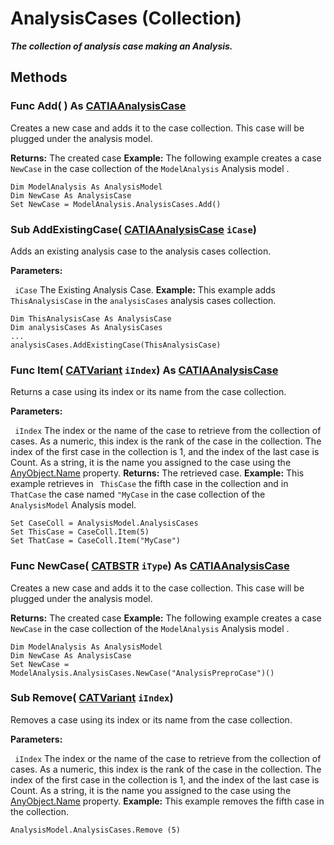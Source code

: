 # AnalysisCases (Collection)

**_The collection of analysis case making an Analysis._**

## Methods

### Func **Add**( ) As [CATIAAnalysisCase](../CATAnalysisInterfaces/interface_AnalysisCase_30608.md)

Creates a new case and adds it to the case collection. This case will be plugged under the analysis model.

**Returns:**      The created case  **Example:**      The following example creates a case `NewCase` in the case collection of the `ModelAnalysis` Analysis model .

```VBScript
Dim ModelAnalysis As AnalysisModel
Dim NewCase As AnalysisCase
Set NewCase = ModelAnalysis.AnalysisCases.Add()

```

### Sub **AddExistingCase**( [CATIAAnalysisCase](../CATAnalysisInterfaces/interface_AnalysisCase_30608.md)  `iCase`)

Adds an existing analysis case to the analysis cases collection.

**Parameters:**

` iCase`      The Existing Analysis Case.  **Example:**      This example adds `ThisAnalysisCase` in the `analysisCases` analysis cases collection.

```VBScript
Dim ThisAnalysisCase As AnalysisCase
Dim analysisCases As AnalysisCases
...
analysisCases.AddExistingCase(ThisAnalysisCase)

```

### Func **Item**( [CATVariant](../System/typedef_CATVariant_20656.md)  `iIndex`) As [CATIAAnalysisCase](../CATAnalysisInterfaces/interface_AnalysisCase_30608.md)

Returns a case using its index or its name from the case collection.

**Parameters:**

` iIndex`      The index or the name of the case to retrieve from the collection of cases. As a numeric, this index is the rank of the case in the collection. The index of the first case in the collection is 1, and the index of the last case is Count. As a string, it is the name you assigned to the case using the
[AnyObject.Name](../System/interface_AnyObject_17321.htm#Name) property.  **Returns:**      The retrieved case. **Example:**      This example retrieves in ` ThisCase` the fifth case in the collection and in ` ThatCase` the case named `"MyCase` in the case collection of the `AnalysisModel` Analysis model.

```VBScript
Set CaseColl = AnalysisModel.AnalysisCases
Set ThisCase = CaseColl.Item(5)
Set ThatCase = CaseColl.Item("MyCase")

```

### Func **NewCase**( [CATBSTR](../System/typedef_CATBSTR_8129.md)  `iType`) As [CATIAAnalysisCase](../CATAnalysisInterfaces/interface_AnalysisCase_30608.md)

Creates a new case and adds it to the case collection. This case will be plugged under the analysis model.

**Returns:**      The created case  **Example:**      The following example creates a case `NewCase` in the case collection of the `ModelAnalysis` Analysis model .

```VBScript
Dim ModelAnalysis As AnalysisModel
Dim NewCase As AnalysisCase
Set NewCase = ModelAnalysis.AnalysisCases.NewCase("AnalysisPreproCase")()

```

### Sub **Remove**( [CATVariant](../System/typedef_CATVariant_20656.md)  `iIndex`)

Removes a case using its index or its name from the case collection.

**Parameters:**

` iIndex`      The index or the name of the case to retrieve from the collection of cases. As a numeric, this index is the rank of the case in the collection. The index of the first case in the collection is 1, and the index of the last case is Count. As a string, it is the name you assigned to the case using the
[AnyObject.Name](../System/interface_AnyObject_17321.htm#Name) property. **Example:**      This example removes the fifth case in the collection.

```VBScript
AnalysisModel.AnalysisCases.Remove (5)

```